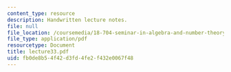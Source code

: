 ```yaml
---
content_type: resource
description: Handwritten lecture notes.
file: null
file_location: /coursemedia/18-704-seminar-in-algebra-and-number-theory-rational-points-on-elliptic-curves-fall-2004/fb0de8b54f42d3fd4fe2f432e0067f48_lecture33.pdf
file_type: application/pdf
resourcetype: Document
title: lecture33.pdf
uid: fb0de8b5-4f42-d3fd-4fe2-f432e0067f48
---
```

